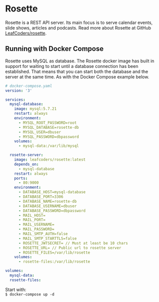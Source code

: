
# Rosette

Rosette is a REST API server. Its main focus is to serve calendar events, slide shows, articles and podcasts. Read more about Rosette at GitHub [LeafCoders/rosette](https://github.com/LeafCoders/rosette).

## Running with Docker Compose

Rosette uses MySQL as database. The Rosette docker image has built in support for waiting to start until a database connection has been established. That means that you can start both the database and the server at the same time. As with the Docker Compose example below.

```yaml
# docker-compose.yaml
version: '3'

services:
  mysql-database:
    image: mysql:5.7.21
    restart: always
    environment:
      - MYSQL_ROOT_PASSWORD=root
      - MYSQL_DATABASE=rosette-db
      - MYSQL_USER=dbuser
      - MYSQL_PASSWORD=dbpassword
    volumes:
      - mysql-data:/var/lib/mysql

  rosette-server:
    image: leafcoders/rosette:latest
    depends_on:
      - mysql-database
    restart: always
    ports:
      - 80:9000
    environment:
      - DATABASE_HOST=mysql-database
      - DATABASE_PORT=3306
      - DATABASE_NAME=rosette-db
      - DATABASE_USERNAME=dbuser
      - DATABASE_PASSWORD=dbpassword
      - MAIL_HOST=
      - MAIL_PORT=
      - MAIL_USERNAME=
      - MAIL_PASSWORD=
      - MAIL_SMTP_AUTH=false
      - MAIL_SMTP_STARTTLS=false
      - ROSETTE_JWTSECRET= // Must at least be 10 chars
      - ROSETTE_URL= // Public url to rosette server
      - ROSETTE_FILES=/var/lib/rosette
    volumes:
      - rosette-files:/var/lib/rosette

volumes:
  mysql-data:
  rosette-files:
```

Start with:  
```$ docker-compose up -d```
